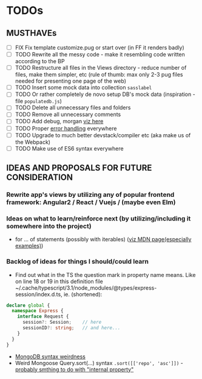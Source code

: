# TODOs

## MUSTHAVEs

- [ ] FIX Fix template customize.pug or start over (in FF it renders badly)
- [ ] TODO Rewrite all the messy code - make it resembling code written according to the BP
- [ ] TODO Restructure all files in the Views directory - reduce number of files, make them simpler, etc (rule of thumb: max only 2-3 pug files needed for presenting one page of the web)
- [ ] TODO Insert some mock data into collection `sasslabel`
- [ ] TODO Or rather completely de novo setup DB's mock data (inspiration - file `populatedb.js`)
- [ ] TODO Delete all unnecessary files and folders
- [ ] TODO Remove all unnecessary comments
- [ ] TODO Add debug, morgan [viz here](https://developer.mozilla.org/en-US/docs/Learn/Server-side/Express_Nodejs/skeleton_website)
- [ ] TODO Proper [error handling](https://developer.mozilla.org/en-US/docs/Learn/Server-side/Express_Nodejs/Introduction#Handling_errors) everywhere
- [ ] TODO Upgrade to much better devstack/compiler etc (aka make us of the Webpack)
- [ ] TODO Make use of ES6 syntax everywhere

## IDEAS AND PROPOSALS FOR FUTURE CONSIDERATION

### Rewrite app's views by utilizing any of popular frontend framework: Angular2 / React / Vuejs / (maybe even Elm)

### Ideas on what to learn/reinforce next (by utilizing/including it somewhere into the project)

- for ... of statements (possibly with iterables) ([viz MDN page(especially examples)](https://developer.mozilla.org/en-US/docs/Web/JavaScript/Reference/Statements/for...of))

### Backlog of ideas for things I should/could learn

- Find out what in the TS the question mark in property name means. Like on line 18 or 19 in this definition file ~/.cache/typescript/3.1/node_modules/@types/express-session/index.d.ts, ie. (shortened):

```typescript
declare global {
  namespace Express {
    interface Request {
      session?: Session;    // here
      sessionID?: string;   // and here...
    }
  }
}
```

- [MongoDB syntax weirdness](http://devblog.me/wtf-mongo)
- Weird Mongoose Query.sort(...) syntax `.sort([['repo', 'asc']])` - [probably smthing to do with "internal property"](https://stackoverflow.com/questions/17174786/what-is-the-significance-of-the-double-brackets-for-the-prototype-property-i)
